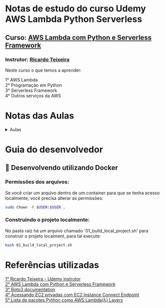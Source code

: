 # Notas de estudo do curso Udemy AWS Lambda Python Serverless

## Curso: [AWS Lambda com Python e Serverless Framework](https://www.udemy.com/course/aws-lambda-com-python-e-serverless-framework/)  
### Instrutor: [Ricardo Teixeira](https://www.udemy.com/user/f13f3617-1b4a-4f76-974a-29bf554ccc6d/ )  

Neste curso o que temos a aprender:  

1° AWS Lambda  
2° Programação em Python  
3° Serverless Framework  
4° Outros serviços da AWS  

# Notas das Aulas
<details>
    <summary>Aulas</summary>
    <ul>
        <li><a href="https://github.com/claudimf/udemy-aws-lambda-python-serverless/tree/main/curso-base">Introdução ao Python</a></li>
    </ul>
    <ul>
        <li><a href="https://github.com/claudimf/udemy-aws-lambda-python-serverless/tree/main/usando-boto3">Utilizando o Boto3</a></li>
    </ul>
    <ul>
        <li><a href="https://github.com/claudimf/udemy-aws-lambda-python-serverless/tree/main/curso-base">Curso base</a></li>
    </ul>
    <ul>
        <li><a href="https://github.com/claudimf/udemy-aws-lambda-python-serverless/tree/main/projeto_1">Projeto 1</a></li>
    </ul>
</details>

# Guia do desenvolvedor

## 🐳 Desenvolvendo utilizando Docker

### Permissões dos arquivos:
Se você criar um arquivo dentro de um container para que se tenha acesso localmente, você precisa alterar as permissões:

```sh
sudo chown -R $USER:$USER .
```
### Construindo o projeto localmente:
No pasta raíz há um arquivo chamado '01_build_local_project.sh' para construir o projeto localment, para tal execute:

```sh
bash 01_build_local_project.sh
```

# Referências utilizadas
[1° Ricardo Teixeira - Udemy instrutor](https://www.ricardoteix.com/)  
[2° AWS Lambda com Python e Serverless Framework](https://www.udemy.com/course/aws-lambda-com-python-e-serverless-framework/)  
[3° Boto3 documentation](https://boto3.amazonaws.com/v1/documentation/api/latest/index.html)  
[4° Acessando EC2 privadas com EC2 Instance Connect Endpoint](https://www.youtube.com/watch?v=BCVkyoe9aoI)  
[5° Lista de pacotes Python como AWS Lambda(λ) Layers ](https://github.com/keithrozario/Klayers)  